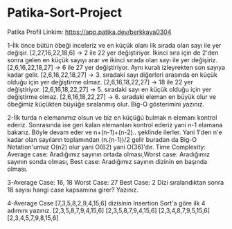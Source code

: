 # Patika-Sort-Project
Patika Profil Linkim: https://app.patika.dev/berkkaya0304

1-İlk önce bütün öbeği inceleriz ve en küçük olanı ilk sırada olan sayı ile yer değişir.
[2,27,16,22,18,6] -> 2 ile 22 yer değiştiriyor.
İkinci sıra için de 2'den sonra gelen en küçük sayıyı arar ve ikinci sırada olan sayı ile yer değişiriz.
[2,6,16,22,18,27] -> 6 ile 27 yer değiştiriyor.
Aynı kuralı izleyrekten son sayıya kadar gelir.
[2,6,16,22,18,27] -> 3. sıradaki sayı diğerleri arasında en küçük olduğu için yer değiştirme olmaz.
[2,6,16,18,22,27] -> 18 ile 22 yer değiştiriyor.
[2,6,16,18,22,27] -> 5. sıradaki sayı en küçük olduğu için yer değiştirme olmaz.
[2,6,16,18,22,27] -> 6. sıradaki eleman en büyük olur ve öbeğimiz küçükten büyüğe sıralanmış olur.
Big-O gösterimini yazınız.

2-İlk turda n elemanımız olsun ve biz en küçüğü bulmak n elemanı kontrol ederiz. Sonrasında ise geri kalan elemanları kontrol ederiz yani n-1 elamana bakarız. Böyle devam eder ve n+(n-1)+(n-2).. şeklinde ilerler. Yani 1'den n'e kadar olan sayıların toplamından (n.(n-1))/2 gelir buradan da Big-O Notation'umuz O(n2) olur yani O(62) yani O(36)'dır.
Time Complexity: Average case: Aradığımız sayının ortada olması,Worst case: Aradığımız sayının sonda olması, Best case: Aradığımız sayının dizinin en başında olması.

3-Average Case: 16, 18
Worst Case: 27
Best Case: 2
Dizi sıralandıktan sonra 18 sayısı hangi case kapsamına girer? Yazınız.

4-Average Case
[7,3,5,8,2,9,4,15,6] dizisinin Insertion Sort'a göre ilk 4 adımını yazınız.
[2,3,5,8,7,9,4,15,6]
[2,3,5,8,7,9,4,15,6]
[2,3,4,8,7,9,5,15,6]
[2,3,4,5,7,9,8,15,6]
